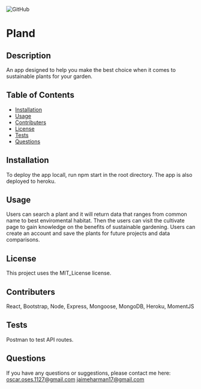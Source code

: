 ![GitHub](https://img.shields.io/badge/license-MIT_License-green)

# Pland

## Description

An app designed to help you make the best choice when it comes to sustainable plants for your garden.

## Table of Contents

- [Installation](##Installation)
- [Usage](##Usage)
- [Contributers](##Contributers)
- [License](##License)
- [Tests](##Tests)
- [Questions](##Questions)

## Installation

To deploy the app locall, run npm start in the root directory. The app is also deployed to heroku.

## Usage

Users can search a plant and it will return data that ranges from common name to best enviromental habitat. Then the users can visit the cultivate page to gain knowledge on the benefits of sustainable gardening. Users can create an account and save the plants for future projects and data comparisons.

## License

This project uses the MIT_License license.

## Contributers

React, Bootstrap, Node, Express, Mongoose, MongoDB, Heroku, MomentJS

## Tests

Postman to test API routes.

## Questions

If you have any questions or suggestions, please contact me here:
[oscar.oses.1127@gmail.com](oscar.oses.1127@gmail.com)
[jaimeharman17@gmail.com](jaimeharman17@gmail.com)
